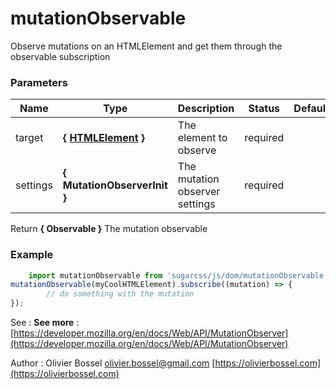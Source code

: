 # mutationObservable

Observe mutations on an HTMLElement and get them through the observable subscription



### Parameters
Name  |  Type  |  Description  |  Status  |  Default
------------  |  ------------  |  ------------  |  ------------  |  ------------
target  |  **{ [HTMLElement](https://developer.mozilla.org/fr/docs/Web/API/HTMLElement) }**  |  The element to observe  |  required  |
settings  |  **{ MutationObserverInit }**  |  The mutation observer settings  |  required  |

Return **{ Observable }** The mutation observable

### Example
```js
	import mutationObservable from 'sugarcss/js/dom/mutationObservable'
mutationObservable(myCoolHTMLElement).subscribe((mutation) => {
		// do something with the mutation
});
```
See : **See more** : [https://developer.mozilla.org/en/docs/Web/API/MutationObserver](https://developer.mozilla.org/en/docs/Web/API/MutationObserver)

Author : Olivier Bossel [olivier.bossel@gmail.com](mailto:olivier.bossel@gmail.com) [https://olivierbossel.com](https://olivierbossel.com)